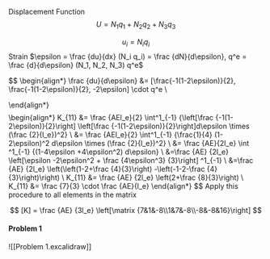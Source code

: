 Displacement Function 
$$U=N_1 q_1 + N_2 q_2 + N_3 q_3$$ 

$$
u_i = N_i q_i
$$
Strain $\epsilon = \frac {du}{dx} (N_i q_i) = \frac {dN}{d\epsilon}, q^e = \frac {d}{d\epsilon} (N_1, N_2, N_3) q^e$

$$
\begin{align*}
\frac {du}{d\epsilon} &= [\frac{-1(1-2\epsilon)}{2}, \frac{-1(1-2\epsilon)}{2}, -2\epsilon] \cdot q^e \\

\end{align*}
$$
$$
\begin{align*}
K_{11} &= \frac {AEl_e}{2} \int^1_{-1} {\left[\frac {-1(1-2\epsilon)}{2}\right] \left[\frac {-1(1-2\epsilon)}{2}\right]d\epsilon \times (\frac {2}{l_e})^2}
\\
&= \frac {AEl_e}{2} \int^1_{-1} {\frac{1}{4} (1-2\epsilon)^2 d\epsilon \times (\frac {2}{l_e})^2} 
\\
&= \frac {AE}{2l_e} \int ^1_{-1} {(1-4\epsilon +4\epsilon^2) d\epsilon}
\\
&=\frac {AE} {2l_e} \left[\epsilon -2\epsilon^2 + \frac {4\epsilon^3} {3}\right] ^1_{-1}
\\
&=\frac {AE} {2l_e} \left(\left(1-2+\frac {4}{3}\right) -\left(-1-2-\frac {4}{3}\right)\right)
\\
K_{11} &= \frac {AE} {2l_e} \left(2+\frac {8}{3}\right)
\\
K_{11} &= \frac {7}{3} \cdot \frac {AE}{l_e} 
\end{align*}
$$
Apply this procedure to all elements in the matrix 

$$
[K] = \frac {AE} {3l_e} \left[\matrix {7&1&-8\\1&7&-8\\-8&-8&16}\right]
$$

#### Problem 1
![[Problem 1.excalidraw]]